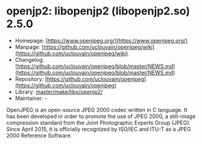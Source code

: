 # openjp2: libopenjp2 (libopenjp2.so) 2.5.0
 - Homepage: [https://www.openjpeg.org/](https://www.openjpeg.org/)
 - Manpage: [https://github.com/uclouvain/openjpeg/wiki](https://github.com/uclouvain/openjpeg/wiki)
 - Changelog: [https://github.com/uclouvain/openjpeg/blob/master/NEWS.md](https://github.com/uclouvain/openjpeg/blob/master/NEWS.md)
 - Repository: [https://github.com/uclouvain/openjpeg](https://github.com/uclouvain/openjpeg)
 - Library: [master/make/libs/openjp2/](https://github.com/Freetz-NG/freetz-ng/tree/master/make/libs/openjp2/)
 - Maintainer: -

OpenJPEG is an open-source JPEG 2000 codec written in C language. It has been developed in order to promote the use of JPEG 2000, a still-image compression standard from the Joint Photographic Experts Group (JPEG). Since April 2015, it is officially recognized by ISO/IEC and ITU-T as a JPEG 2000 Reference Software.
